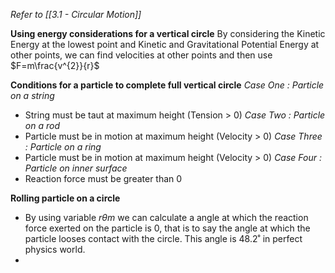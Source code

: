 *Refer to [[3.1 - Circular Motion]]*

**Using energy considerations for a vertical circle**
By considering the Kinetic Energy at the lowest point and Kinetic and Gravitational Potential Energy at other points, we can find velocities at other points and then use $F=m\frac{v^{2}}{r}$ 

**Conditions for a particle to complete full vertical circle**
*Case One : Particle on a string*
- String must be taut at maximum height (Tension > 0)
*Case Two : Particle on a rod*
- Particle must be in motion at maximum height (Velocity > 0)
*Case Three : Particle on a ring*
- Particle must be in motion at maximum height (Velocity > 0)
*Case Four : Particle on inner surface*
- Reaction force must be greater than 0

**Rolling particle on a circle**
- By using variable $r\theta m$ we can calculate a angle at which the reaction force exerted on the particle is 0, that is to say the angle at which the particle looses contact with the circle. This angle is 48.2˚ in perfect physics world.
- 